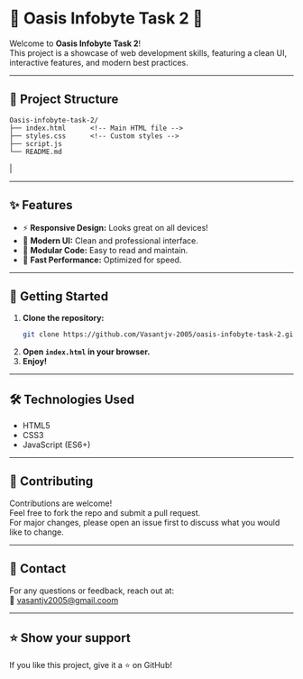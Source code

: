 # 🌟 Oasis Infobyte Task 2 🚀

Welcome to **Oasis Infobyte Task 2**!  
This project is a showcase of web development skills, featuring a clean UI, interactive features, and modern best practices.

---

## 📂 Project Structure

```
Oasis-infobyte-task-2/
├── index.html      <!-- Main HTML file -->
├── styles.css      <!-- Custom styles -->
├── script.js
└── README.md
```
|

---

## ✨ Features

- ⚡ **Responsive Design:** Looks great on all devices!
- 🎨 **Modern UI:** Clean and professional interface.
- 🧩 **Modular Code:** Easy to read and maintain.
- 🚀 **Fast Performance:** Optimized for speed.

---

## 🚦 Getting Started

1. **Clone the repository:**
   ```bash
   git clone https://github.com/Vasantjv-2005/oasis-infobyte-task-2.git
   ```
2. **Open `index.html` in your browser.**
3. **Enjoy!**

---

## 🛠️ Technologies Used

- HTML5
- CSS3
- JavaScript (ES6+)

---

## 🤝 Contributing

Contributions are welcome!  
Feel free to fork the repo and submit a pull request.  
For major changes, please open an issue first to discuss what you would like to change.

---

## 📧 Contact

For any questions or feedback, reach out at:  
📩 vasantjv2005@gmail.coom

---

## ⭐ Show your support

If you like this project, give it a ⭐ on GitHub! 